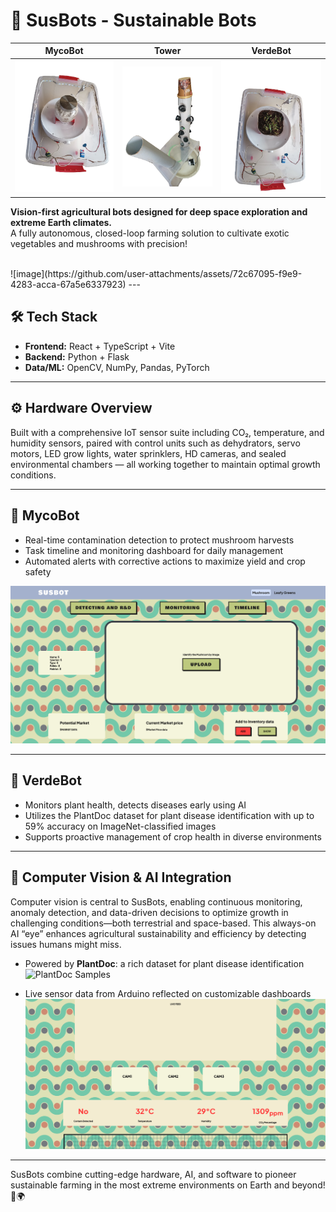 # 🌱 SusBots - Sustainable Bots

| MycoBot | Tower | VerdeBot |
|---------|-------|----------|
| ![MycoBot](https://github.com/Shaburu/Advanced-Mushroom-Habitat-Mush-E/blob/main/bgremoved%20straight.png?raw=true) | ![Tower](https://github.com/Shaburu/Advanced-Mushroom-Habitat-Mush-E/blob/main/susbot.png?raw=true) | ![VerdeBot](https://github.com/Shaburu/Advanced-Mushroom-Habitat-Mush-E/blob/main/plantdoc.png?raw=true) |

**Vision-first agricultural bots designed for deep space exploration and extreme Earth climates.**  
A fully autonomous, closed-loop farming solution to cultivate exotic vegetables and mushrooms with precision!  

<br>
![image](https://github.com/user-attachments/assets/72c67095-f9e9-4283-acca-67a5e6337923)
---

## 🛠️ Tech Stack

- **Frontend:** React + TypeScript + Vite  
- **Backend:** Python + Flask  
- **Data/ML:** OpenCV, NumPy, Pandas, PyTorch  

---

## ⚙️ Hardware Overview

Built with a comprehensive IoT sensor suite including CO₂, temperature, and humidity sensors, paired with control units such as dehydrators, servo motors, LED grow lights, water sprinklers, HD cameras, and sealed environmental chambers — all working together to maintain optimal growth conditions.

---

## 🍄 MycoBot

- Real-time contamination detection to protect mushroom harvests  
- Task timeline and monitoring dashboard for daily management  
- Automated alerts with corrective actions to maximize yield and crop safety  

![MycoBot Monitoring](https://github.com/Shaburu/Advanced-Mushroom-Habitat-Mush-E/blob/main/r&d.png?raw=true)

---

## 🌿 VerdeBot

- Monitors plant health, detects diseases early using AI  
- Utilizes the PlantDoc dataset for plant disease identification with up to 59% accuracy on ImageNet-classified images  
- Supports proactive management of crop health in diverse environments  

---

## 🤖 Computer Vision & AI Integration

Computer vision is central to SusBots, enabling continuous monitoring, anomaly detection, and data-driven decisions to optimize growth in challenging conditions—both terrestrial and space-based. This always-on AI “eye” enhances agricultural sustainability and efficiency by detecting issues humans might miss.

- Powered by **PlantDoc**: a rich dataset for plant disease identification  
  ![PlantDoc Samples](https://raw.githubusercontent.com/pratikkayal/PlantDoc-Dataset/master/PlantDoc_Examples.png)

- Live sensor data from Arduino reflected on customizable dashboards  
  ![Sensor Dashboard](https://github.com/Shaburu/Advanced-Mushroom-Habitat-Mush-E/blob/main/deets.png?raw=true)

---

SusBots combine cutting-edge hardware, AI, and software to pioneer sustainable farming in the most extreme environments on Earth and beyond! 🚀🌍
